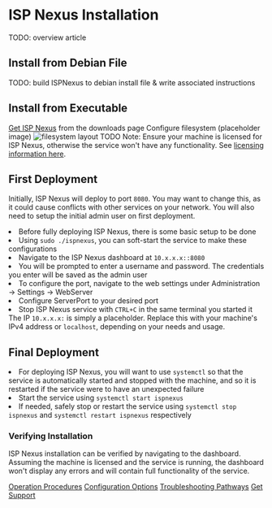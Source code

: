 # ISP Nexus Installation

<warning>TODO: overview article</warning>

## Install from Debian File

<warning>TODO: build ISPNexus to debian install file & write associated instructions</warning>

## Install from Executable

<procedure>
    <step><a href="https://www.aspensmart.net/">Get ISP Nexus</a> from the downloads page</step>
    <step>Configure filesystem (placeholder image)
    <img src="completion_procedure.png" alt="filesystem layout" border-effect="line"/></step>
    <step><warning>TODO</warning></step>
</procedure>

<tip>
    Note: Ensure your machine is licensed for ISP Nexus,
    otherwise the service won't have any functionality.
    See <a href="Licensing.md">licensing information here</a>.
</tip>

## First Deployment

<p>
    Initially, ISP Nexus will deploy to port <code>8080</code>. You may want to change this,
    as it could cause conflicts with other services on your network. You will also need to
    setup the initial admin user on first deployment.
</p>

<procedure title="First User and Configuring Port">
    <list>
        <li>Before fully deploying ISP Nexus, there is some basic setup to be done</li>
        <li>Using <code>sudo ./ispnexus</code>, you can soft-start the service to make these configurations</li>
    </list>
    <list type="decimal">
        <li>Navigate to the ISP Nexus dashboard at <code>10.x.x.x::8080</code></li>
        <li>You will be prompted to enter a username and password.
        The credentials you enter will be saved as the <control>admin</control> user</li>
        <li>To configure the port, navigate to the web settings
        under <control>Administration → Settings → WebServer</control></li>
        <li>Configure <control>ServerPort</control> to your desired port</li>
        <li>Stop ISP Nexus service with <code>CTRL+C</code> in the same terminal you started it</li>
    </list>
</procedure>

<tip>
    The IP <code>10.x.x.x:</code> is simply a placeholder.
    Replace this with your machine's IPv4 address or <code>localhost</code>, depending on your needs and usage.
</tip>

## Final Deployment

<procedure title="Deploying ISP Nexus">
    <list>
        <li>For deploying ISP Nexus, you will want to use <code>systemctl</code> so
        that the service is automatically started and stopped with the machine, and so
        it is restarted if the service were to have an unexpected failure</li>
        <li>Start the service using <code>systemctl start ispnexus</code></li>
        <li>If needed, safely stop or restart the service using <code>systemctl stop ispnexus</code> and
        <code>systemctl restart ispnexus</code> respectively</li>
    </list>
</procedure>

### Verifying Installation

ISP Nexus installation can be verified by navigating to the dashboard.
Assuming the machine is licensed and the service is running, the dashboard won't display
any errors and will contain full functionality of the service.

<seealso style="cards">
    <category ref="related">
        <a href="Operation.md" summary="Get started with operating and maintaining your new service">
            Operation Procedures</a>
        <a href="Configuration.md" summary="Learn about ISP Nexus configuration options">
            Configuration Options</a>
        <a href="Troubleshooting.md" summary="Prepare for outages before they arrive">
            Troubleshooting Pathways</a>
        <a href="Support.md" summary="Contact Aspen Wireless">
            Get Support</a>
    </category>
</seealso>